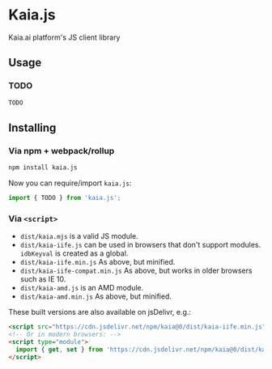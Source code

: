 # Kaia.js

Kaia.ai platform's JS client library

## Usage

### TODO

```js
TODO
```

## Installing

### Via npm + webpack/rollup

```sh
npm install kaia.js
```

Now you can require/import `kaia.js`:

```js
import { TODO } from 'kaia.js';
```

### Via `<script>`

* `dist/kaia.mjs` is a valid JS module.
* `dist/kaia-iife.js` can be used in browsers that don't support modules. `idbKeyval` is created as a global.
* `dist/kaia-iife.min.js` As above, but minified.
* `dist/kaia-iife-compat.min.js` As above, but works in older browsers such as IE 10.
* `dist/kaia-amd.js` is an AMD module.
* `dist/kaia-amd.min.js` As above, but minified.

These built versions are also available on jsDelivr, e.g.:

```html
<script src="https://cdn.jsdelivr.net/npm/kaia@0/dist/kaia-iife.min.js"></script>
<!-- Or in modern browsers: -->
<script type="module">
  import { get, set } from 'https://cdn.jsdelivr.net/npm/kaia@0/dist/kaia.mjs';
</script>
```


